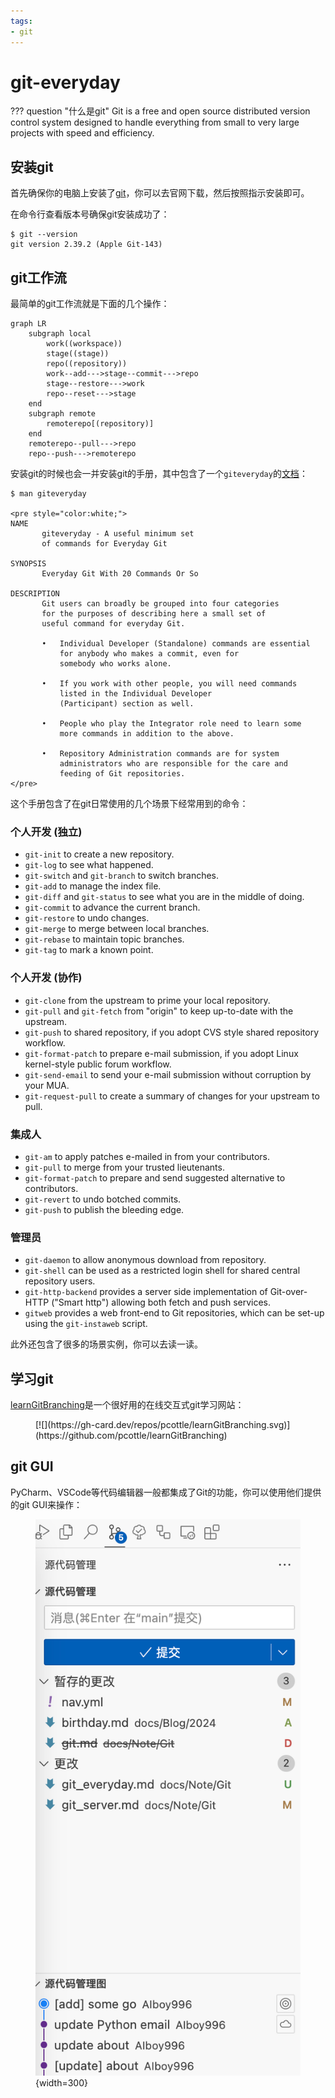 ```yaml
---
tags:
- git
---
```


# git-everyday

??? question "什么是git"
    Git is a free and open source distributed version control system designed to handle everything from small to very large projects with speed and efficiency.

## 安装git
首先确保你的电脑上安装了[git](https://git-scm.com/)，你可以去官网下载，然后按照指示安装即可。

在命令行查看版本号确保git安装成功了：
<div class="console">

```console
$ git --version
git version 2.39.2 (Apple Git-143)
```

</div>

## git工作流
最简单的git工作流就是下面的几个操作：
```mermaid
graph LR
    subgraph local
        work((workspace))
        stage((stage))
        repo((repository))
        work--add--->stage--commit--->repo
        stage--restore--->work
        repo--reset--->stage
    end
    subgraph remote
        remoterepo[(repository)]
    end
    remoterepo--pull--->repo
    repo--push--->remoterepo
```

安装git的时候也会一并安装git的手册，其中包含了一个`giteveryday`的[文档](https://git-scm.com/docs/giteveryday)：

<div class='console'>

```console
$ man giteveryday

<pre style="color:white;">
NAME
       giteveryday - A useful minimum set 
       of commands for Everyday Git

SYNOPSIS
       Everyday Git With 20 Commands Or So

DESCRIPTION
       Git users can broadly be grouped into four categories 
       for the purposes of describing here a small set of
       useful command for everyday Git.

       •   Individual Developer (Standalone) commands are essential
           for anybody who makes a commit, even for
           somebody who works alone.

       •   If you work with other people, you will need commands 
           listed in the Individual Developer
           (Participant) section as well.

       •   People who play the Integrator role need to learn some
           more commands in addition to the above.

       •   Repository Administration commands are for system 
           administrators who are responsible for the care and
           feeding of Git repositories.
</pre>

```

</div>

这个手册包含了在git日常使用的几个场景下经常用到的命令：

### 个人开发 (独立)

- `git-init` to create a new repository.
- `git-log` to see what happened.
- `git-switch` and `git-branch` to switch branches.
- `git-add` to manage the index file.
- `git-diff` and `git-status` to see what you are in the middle of doing.
- `git-commit` to advance the current branch.
- `git-restore` to undo changes.
- `git-merge` to merge between local branches.
- `git-rebase` to maintain topic branches.
- `git-tag` to mark a known point.

### 个人开发 (协作)

- `git-clone` from the upstream to prime your local repository.
- `git-pull` and `git-fetch` from "origin" to keep up-to-date with the upstream.
- `git-push` to shared repository, if you adopt CVS style shared repository workflow.
- `git-format-patch` to prepare e-mail submission, if you adopt Linux kernel-style public forum workflow.
- `git-send-email` to send your e-mail submission without corruption by your MUA.
- `git-request-pull` to create a summary of changes for your upstream to pull.

### 集成人

- `git-am` to apply patches e-mailed in from your contributors.
- `git-pull` to merge from your trusted lieutenants.
- `git-format-patch` to prepare and send suggested alternative to contributors.
- `git-revert` to undo botched commits.
- `git-push` to publish the bleeding edge.

### 管理员

- `git-daemon` to allow anonymous download from repository.
- `git-shell` can be used as a restricted login shell for shared central repository users.
- `git-http-backend` provides a server side implementation of Git-over-HTTP ("Smart http") allowing both fetch and push services.
- `gitweb` provides a web front-end to Git repositories, which can be set-up using the `git-instaweb` script.

此外还包含了很多的场景实例，你可以去读一读。

## 学习git
[learnGitBranching](https://learngitbranching.js.org/)是一个很好用的在线交互式git学习网站：
<figure markdown>
[![](https://gh-card.dev/repos/pcottle/learnGitBranching.svg)](https://github.com/pcottle/learnGitBranching)
</figure>

## git GUI

PyCharm、VSCode等代码编辑器一般都集成了Git的功能，你可以使用他们提供的git GUI来操作：

<figure markdown>
 
![](assets/2024-10-21-16-31-29.png){width=300}

</figure>
